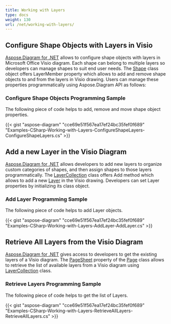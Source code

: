 ```yaml
---
title: Working with Layers
type: docs
weight: 130
url: /net/working-with-layers/
---
```


## **Configure Shape Objects with Layers in Visio**
[Aspose.Diagram for .NET](http://www.aspose.com/.net/diagram-component.aspx) allows to configure shape objects with layers in Microsoft Office Visio diagram. Each shape can belong to multiple layers so developers can manage shapes to suit end user needs. The [Shape](http://www.aspose.com/api/net/diagram/aspose.diagram/shape) class object offers LayerMember property which allows to add and remove shape objects to and from the layers in Visio drawing. Users can manage these properties programmatically using Aspose.Diagram API as follows:
### **Configure Shape Objects Programming Sample**
The following piece of code helps to add, remove and move shape object properties.

{{< gist "aspose-diagram" "cce69e51f567ea17ef24bc35fef0f689" "Examples-CSharp-Working-with-Layers-ConfigureShapeLayers-ConfigureShapeLayers.cs" >}}
## **Add a new Layer in the Visio Diagram**
[Aspose.Diagram for .NET](http://www.aspose.com/.net/diagram-component.aspx) allows developers to add new layers to organize custom categories of shapes, and then assign shapes to those layers programmatically. The [LayerCollection](http://www.aspose.com/api/net/diagram/aspose.diagram/layercollection) class offers Add method which allows to add a new [Layer](http://www.aspose.com/api/net/diagram/aspose.diagram/layer) in the Visio drawing. Developers can set Layer properties by initializing its class object.
### **Add Layer Programming Sample**
The following piece of code helps to add Layer objects.

{{< gist "aspose-diagram" "cce69e51f567ea17ef24bc35fef0f689" "Examples-CSharp-Working-with-Layers-AddLayer-AddLayer.cs" >}}
## **Retrieve All Layers from the Visio Diagram**
[Aspose.Diagram for .NET](http://www.aspose.com/.net/diagram-component.aspx) gives access to developers to get the existing layers of a Visio diagram. The [PageSheet](http://www.aspose.com/api/net/diagram/aspose.diagram/pagesheet) property of the [Page](http://www.aspose.com/api/net/diagram/aspose.diagram/page) class allows to retrieve the list of available layers from a Visio diagram using [LayerCollection](http://www.aspose.com/api/net/diagram/aspose.diagram/layercollection) class.
### **Retrieve Layers Programming Sample**
The following piece of code helps to get the list of Layers.

{{< gist "aspose-diagram" "cce69e51f567ea17ef24bc35fef0f689" "Examples-CSharp-Working-with-Layers-RetrieveAllLayers-RetrieveAllLayers.cs" >}}
